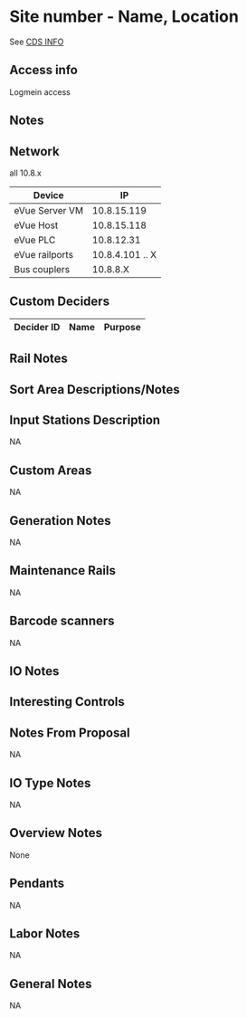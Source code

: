 # Site number - Name, Location

See [CDS INFO]()

## Access info
Logmein access

## Notes



## Network

all 10.8.x   


| Device        | IP            |
| ------------- | ------------- |
| eVue Server VM   | 10.8.15.119   |
| eVue  Host     | 10.8.15.118      |
| eVue PLC      | 10.8.12.31      |
| eVue railports      | 10.8.4.101 .. X    |
| Bus couplers    | 10.8.8.X     |


## Custom Deciders

| Decider ID       | Name            | Purpose            |
| ------------- | ------------- | --------------






## Rail Notes



## Sort Area Descriptions/Notes



## Input Stations Description
NA


## Custom Areas
NA


## Generation Notes
NA

## Maintenance Rails
NA

## Barcode scanners
NA


## IO Notes



## Interesting Controls



## Notes From Proposal
NA


## IO Type Notes
NA

## Overview Notes
None

## Pendants
NA

## Labor Notes
NA

## General Notes
NA
